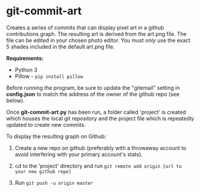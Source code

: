 # git-commit-art
Creates a series of commits that can display pixel art in a github contributions graph. The resulting art is derived from the art.png file. The file can be edited in your chosen photo editor. You must _only_ use the exact 5 shades included in the default art.png file.

**Requirements:** 
- Python 3
- Pillow - `pip install pillow`

Before running the program, be sure to update the "gitemail" setting in **config.json** to match the address of the owner of the github repo (see below).
 
Once **git-commit-art.py** has been run, a folder called 'project' is created which houses the local git repository and the project file which is repeatedly updated to create new commits.

To display the resulting graph on Github:
1. Create a new repo on github (preferably with a throwaway account to avoid interfering with your primary account's stats).

2. cd to the 'project' directory and run `git remote add origin [url to your new github repo]`

3. Run `git push -u origin master`